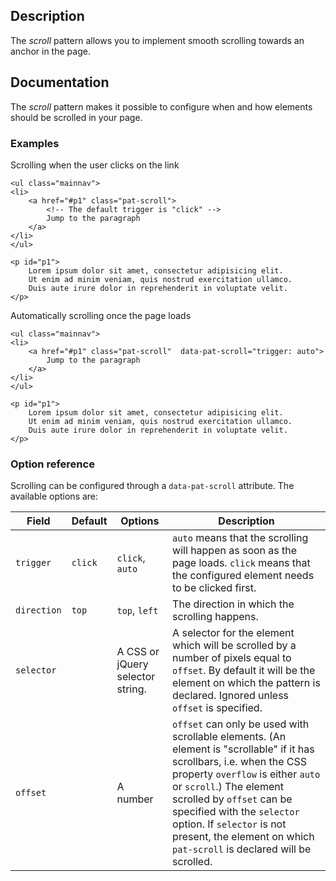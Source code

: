 ## Description

The _scroll_ pattern allows you to implement smooth scrolling towards an anchor in the page.

## Documentation

The _scroll_ pattern makes it possible to configure when and how elements
should be scrolled in your page.

### Examples

Scrolling when the user clicks on the link

    <ul class="mainnav">
    <li>
        <a href="#p1" class="pat-scroll">
            <!-- The default trigger is "click" -->
            Jump to the paragraph
        </a>
    </li>
    </ul>

    <p id="p1">
        Lorem ipsum dolor sit amet, consectetur adipisicing elit.
        Ut enim ad minim veniam, quis nostrud exercitation ullamco.
        Duis aute irure dolor in reprehenderit in voluptate velit.
    </p>

Automatically scrolling once the page loads

    <ul class="mainnav">
    <li>
        <a href="#p1" class="pat-scroll"  data-pat-scroll="trigger: auto">
            Jump to the paragraph
        </a>
    </li>
    </ul>

    <p id="p1">
        Lorem ipsum dolor sit amet, consectetur adipisicing elit.
        Ut enim ad minim veniam, quis nostrud exercitation ullamco.
        Duis aute irure dolor in reprehenderit in voluptate velit.
    </p>

### Option reference

Scrolling can be configured through a `data-pat-scroll` attribute.
The available options are:

| Field       | Default | Options                          | Description                                                                                                                                                                                                                                                                                                                                            |
| ----------- | ------- | -------------------------------- | ------------------------------------------------------------------------------------------------------------------------------------------------------------------------------------------------------------------------------------------------------------------------------------------------------------------------------------------------------ |
| `trigger`   | `click` | `click`, `auto`                  | `auto` means that the scrolling will happen as soon as the page loads. `click` means that the configured element needs to be clicked first.                                                                                                                                                                                                            |
| `direction` | `top`   | `top`, `left`                    | The direction in which the scrolling happens.                                                                                                                                                                                                                                                                                                          |
| `selector`  |         | A CSS or jQuery selector string. | A selector for the element which will be scrolled by a number of pixels equal to `offset`. By default it will be the element on which the pattern is declared. Ignored unless `offset` is specified.                                                                                                                                                   |
| `offset`    |         | A number                         | `offset` can only be used with scrollable elements. (An element is "scrollable" if it has scrollbars, i.e. when the CSS property `overflow` is either `auto` or `scroll`.) The element scrolled by `offset` can be specified with the `selector` option. If `selector` is not present, the element on which `pat-scroll` is declared will be scrolled. |
